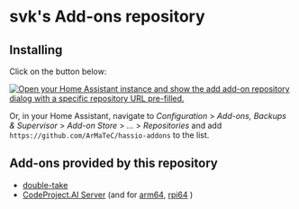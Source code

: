 # svk's Add-ons repository

## Installing

Click on the button below:

[![Open your Home Assistant instance and show the add add-on repository dialog with a specific repository URL pre-filled.](https://my.home-assistant.io/badges/supervisor_add_addon_repository.svg)](https://my.home-assistant.io/redirect/supervisor_add_addon_repository/?repository_url=https%3A%2F%2Fgithub.com%2FArMaTeC%2Fhassio-addons)

Or, in your Home Assistant, navigate to _Configuration_ > _Add-ons, Backups & Supervisor_ > _Add-on Store_ > _..._ > _Repositories_ and add `https://github.com/ArMaTeC/hassio-addons` to the list.

## Add-ons provided by this repository

- [double-take](double-take/README.md)
- [CodeProject.AI Server](ai.server/README.md) (and for [arm64](ai.server.arm64/README.md), [rpi64](ai.server.rpi64/README.md) )
